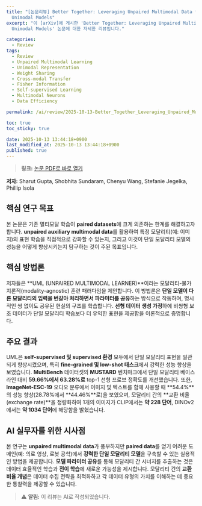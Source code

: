 ```yaml
---
title: "[논문리뷰] Better Together: Leveraging Unpaired Multimodal Data for Stronger
  Unimodal Models"
excerpt: "이 [arXiv]에 게시한 'Better Together: Leveraging Unpaired Multimodal Data for Stronger
  Unimodal Models' 논문에 대한 자세한 리뷰입니다."

categories:
  - Review
tags:
  - Review
  - Unpaired Multimodal Learning
  - Unimodal Representation
  - Weight Sharing
  - Cross-modal Transfer
  - Fisher Information
  - Self-supervised Learning
  - Multimodal Neurons
  - Data Efficiency

permalink: /ai/review/2025-10-13-Better_Together_Leveraging_Unpaired_Multimodal_Data_for_Stronger_Unimodal_Models/

toc: true
toc_sticky: true

date: 2025-10-13 13:44:18+0900
last_modified_at: 2025-10-13 13:44:18+0900
published: true
---
```

> **링크:** [논문 PDF로 바로 열기](https://arxiv.org/abs/2510.08492)

**저자:** Sharut Gupta, Shobhita Sundaram, Chenyu Wang, Stefanie Jegelka, Phillip Isola



## 핵심 연구 목표
본 논문은 기존 멀티모달 학습이 **paired datasets**에 크게 의존하는 한계를 해결하고자 합니다. **unpaired auxiliary multimodal data**를 활용하여 특정 모달리티(예: 이미지)의 표현 학습을 직접적으로 강화할 수 있는지, 그리고 이것이 단일 모달리티 모델의 성능을 어떻게 향상시키는지 탐구하는 것이 주된 목표입니다.

## 핵심 방법론
저자들은 **UML (UNPAIRED MULTIMODAL LEARNER)**이라는 모달리티-불가지론적(modality-agnostic) 훈련 패러다임을 제안합니다. 이 방법론은 **단일 모델이 다른 모달리티의 입력을 번갈아 처리하면서 파라미터를 공유**하는 방식으로 작동하며, 명시적인 쌍 없이도 공유된 현실의 구조를 학습합니다. **선형 데이터 생성 가정**하에 비쌍형 보조 데이터가 단일 모달리티 학습보다 더 유익한 표현을 제공함을 이론적으로 증명합니다.

## 주요 결과
UML은 **self-supervised 및 supervised 환경** 모두에서 단일 모달리티 표현을 일관되게 향상시켰으며, 특히 **fine-grained 및 low-shot 태스크**에서 강력한 성능 향상을 보였습니다. **MultiBench** 데이터셋의 **MUSTARD** 벤치마크에서 단일 모달리티 베이스라인 대비 **59.66%에서 63.28%로** top-1 선형 프로브 정확도를 개선했습니다. 또한, **ImageNet-ESC-19** 오디오 분류에서 이미지 및 텍스트를 함께 사용할 때 **54.4%**의 성능 향상(28.78%에서 **44.46%**로)을 보였으며, 모달리티 간의 **교환 비율 (exchange rate)**을 정량화하여 1개의 이미지가 CLIP에서는 **약 228 단어**, DINOv2에서는 **약 1034 단어**에 해당함을 밝혔습니다.

## AI 실무자를 위한 시사점
본 연구는 **unpaired multimodal data**가 풍부하지만 **paired data**를 얻기 어려운 도메인(예: 의료 영상, 로봇 공학)에서 **강력한 단일 모달리티 모델**을 구축할 수 있는 실용적인 방법을 제공합니다. **모델 파라미터 공유**를 통해 모달리티 간 시너지를 추출하는 것은 데이터 효율적인 학습과 **전이 학습**에 새로운 가능성을 제시합니다. 모달리티 간의 **교환 비율 개념**은 데이터 수집 전략을 최적화하고 각 데이터 유형의 가치를 이해하는 데 중요한 통찰력을 제공할 수 있습니다.

> ⚠️ **알림:** 이 리뷰는 AI로 작성되었습니다.